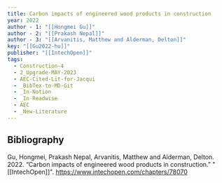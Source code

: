 ```yaml
---
title: Carbon impacts of engineered wood products in construction
year: 2022
author - 1: "[[Hongmei Gu]]"
author - 2: "[[Prakash Nepal]]"
author - 3: "[[Arvanitis, Matthew and Alderman, Delton]]"
key: "[[Gu2022-hu]]"
publisher: "[[IntechOpen]]"
tags:
  - Construction-4
  - 2_Upgrade-MAY-2023
  - AEC-Cited-Lit-for-Jacqui
  - _BibTex-to-MD-Git
  - _In-Notion
  - _In-Readwise
  - AEC
  - _New-Literature
---
```


## Bibliography
Gu, Hongmei, Prakash Nepal, Arvanitis, Matthew and Alderman, Delton. 2022. “Carbon impacts of engineered wood products in construction.” "[[IntechOpen]]". https://www.intechopen.com/chapters/78070